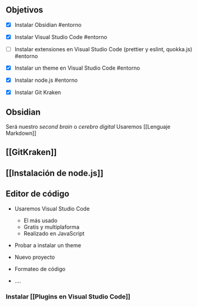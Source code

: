 
## Objetivos

- [x] Instalar Obsidian  #entorno 
- [x] Instalar  Visual Studio Code   #entorno
- [ ] Instalar extensiones en Visual Studio Code (prettier  y eslint, quokka.js)  #entorno
- [x] Instalar un theme en Visual Studio Code  #entorno 
- [x] Instalar node.js  #entorno 
- [x] Instalar Git Kraken 


## Obsidian
Será nuestro *second brain* o *cerebro digital*
Usaremos [[Lenguaje Markdown]]

## [[GitKraken]]

## [[Instalación de node.js]]


## Editor de código

- Usaremos Visual Studio Code
	- El más usado
	- Gratis  y  multiplaforma
	- Realizado en JavaScript

- Probar a instalar un theme
- Nuevo proyecto
- Formateo de código
- ....

### Instalar [[Plugins en Visual Studio Code]]



